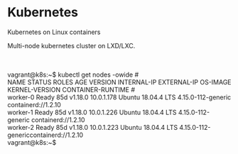 # Kubernetes


Kubernetes on Linux containers


Multi-node kubernetes cluster on LXD/LXC.

<br />


<br />
vagrant@k8s:~$ kubectl get nodes -owide
#<br />
NAME       STATUS   ROLES    AGE   VERSION INTERNAL-IP EXTERNAL-IP  OS-IMAGE KERNEL-VERSION CONTAINER-RUNTIME
#<br />
worker-0   Ready    <none>   85d   v1.18.0 10.0.1.178 <none> Ubuntu 18.04.4 LTS 4.15.0-112-generic containerd://1.2.10
<br />
worker-1   Ready    <none>   85d   v1.18.0 10.0.1.226 <none> Ubuntu 18.04.4 LTS 4.15.0-112-generic containerd://1.2.10
<br />
worker-2   Ready    <none>   85d   v1.18.0 10.0.1.223 <none> Ubuntu 18.04.4 LTS 4.15.0-112-genericcontainerd://1.2.10
<br />
vagrant@k8s:~$
<br />

